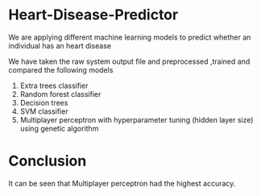 # Heart-Disease-Predictor
We are applying different machine learning models to predict whether an individual has an heart disease

We have taken the raw system output file and preprocessed ,trained and compared the following models
1. Extra trees classifier
2. Random forest classifier
3. Decision trees
4. SVM classifier
5. Multiplayer perceptron with hyperparameter tuning (hidden layer size) using genetic algorithm

# Conclusion
It can be seen that Multiplayer perceptron had the highest accuracy.
